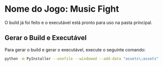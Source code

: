 # Nome do Jogo: Music Fight

O build já foi feito e o executável está pronto para uso na pasta principal.

## Gerar o Build e Executável

Para gerar o build e gerar o executável, execute o seguinte comando:

```bash
python -m PyInstaller --onefile --windowed --add-data "assets\;assets" --add-data "music\;music" --add-data "musica_easy\;musica_easy" --add-data "Sprites\;Sprites" --add-data "telaFimJogo\;telaFimJogo" --add-data "telaInicial\;telaInicial" --add-data "Telas\;Telas" main.py
